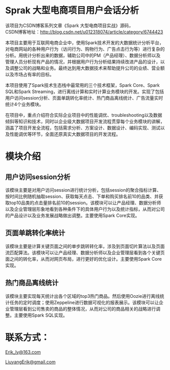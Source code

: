 # Sprak 大型电商项目用户会话分析

该项目为CSDN博客系列文章《Spark 大型电商项目实战》源码，  
CSDN博客地址：http://blog.csdn.net/u012318074/article/category/6744423

本项目主要用于互联网电商企业中，使用Spark技术开发的大数据统计分析平台，对电商网站的各种用户行为（访问行为、购物行为、广告点击行为等）进行复杂的分析。用统计分析出来的数据，辅助公司中的PM（产品经理）、数据分析师以及管理人员分析现有产品的情况，并根据用户行为分析结果持续改进产品的设计，以及调整公司的战略和业务。最终达到用大数据技术来帮助提升公司的业绩、营业额以及市场占有率的目标。

本项目使用了Spark技术生态栈中最常用的三个技术框架，Spark Core、Spark SQL和Spark Streaming，进行离线计算和实时计算业务模块的开发。实现了包括用户访问session分析、页面单跳转化率统计、热门商品离线统计、广告流量实时统计4个业务模块。

在项目中，重点介绍符合实际企业项目中的性能调优、troubleshooting以及数据倾斜等知识和技术，同时以企业级大数据项目开发流程贯穿每个业务模块的讲解，涵盖了项目开发全流程，包括需求分析、方案设计、数据设计、编码实现、测试以及性能调优等环节，全面还原真实大数据项目的开发流程。

# 模块介绍
## 用户访问session分析

该模块主要是对用户访问session进行统计分析，包括session的聚合指标计算、按时间比例随机抽取session、获取每天点击、下单和购买排名前10的品类、并获取top10品类的点击量排名前10的session。该模块可以让产品经理、数据分析师以及企业管理层形象地看到各种条件下的具体用户行为以及统计指标，从而对公司的产品设计以及业务发展战略做出调整。主要使用Spark Core实现。

## 页面单跳转化率统计

该模块主要是计算关键页面之间的单步跳转转化率，涉及到页面切片算法以及页面流匹配算法。该模块可以让产品经理、数据分析师以及企业管理层看到各个关键页面之间的转化率，从而对网页布局，进行更好的优化设计。主要使用Spark Core实现。

## 热门商品离线统计

该模块主要实现每天统计出各个区域的top3热门商品。然后使用Oozie进行离线统计任务的定时调度；使用Zeppeline进行数据可视化的报表展示。该模块可以让企业管理层看到公司售卖的商品的整体情况，从而对公司的商品相关的战略进行调整。主要使用Spark SQL实现。

# 联系方式：
Erik_ly@163.com

LiuyangErik@gmail.com  


